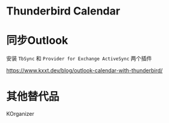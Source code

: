 Thunderbird Calendar
===

# 同步Outlook

安装 `TbSync` 和 `Provider for Exchange ActiveSync` 两个插件

https://www.kxxt.dev/blog/outlook-calendar-with-thunderbird/

# 其他替代品

KOrganizer
